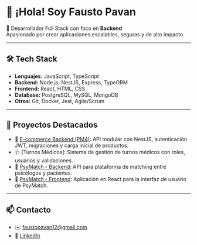 # 👋 ¡Hola! Soy Fausto Pavan  

🚀 Desarrollador Full Stack con foco en **Backend**  
Apasionado por crear aplicaciones escalables, seguras y de alto impacto.  

---

## 🛠️ Tech Stack
- **Lenguajes:** JavaScript, TypeScript  
- **Backend:** Node.js, NestJS, Express, TypeORM  
- **Frontend:** React, HTML, CSS  
- **Database:** PostgreSQL, MySQL, MongoDB  
- **Otros:** Git, Docker, Jest, Agile/Scrum  

---

## 🌟 Proyectos Destacados
- 🛒 [E-commerce Backend (PM4)](https://github.com/pi-rym/PM4BE-faustopavan12): API modular con NestJS, autenticación JWT, migraciones y carga inicial de productos.  
- 🩺 [Turnos Médicos]: Sistema de gestión de turnos médicos con roles, usuarios y validaciones.   
- 🧠 [PsyMatch - Backend](https://github.com/PsyMatch/PsyMatch-Backend): API para plataforma de matching entre psicólogos y pacientes.  
- 🎨 [PsyMatch - Frontend](https://github.com/PsyMatch/PsyMatch-Frontend): Aplicación en React para la interfaz de usuario de PsyMatch.  

---

## 📫 Contacto
- ✉️ faustopavan12@gmail.com  
- 🔗 [LinkedIn](https://www.linkedin.com/in/fausto-paván-936b78286)  

<!--
**faustopavan12/faustopavan12** is a ✨ _special_ ✨ repository because its `README.md` (this file) appears on your GitHub profile.

Here are some ideas to get you started:

- 🔭 I’m currently working on ...
- 🌱 I’m currently learning ...
- 👯 I’m looking to collaborate on ...
- 🤔 I’m looking for help with ...
- 💬 Ask me about ...
- 📫 How to reach me: ...
- 😄 Pronouns: ...
- ⚡ Fun fact: ...
-->
